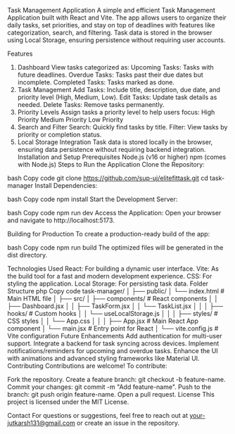 Task Management Application
A simple and efficient Task Management Application built with React and Vite. The app allows users to organize their daily tasks, set priorities, and stay on top of deadlines with features like categorization, search, and filtering. Task data is stored in the browser using Local Storage, ensuring persistence without requiring user accounts.

Features
1. Dashboard
View tasks categorized as:
Upcoming Tasks: Tasks with future deadlines.
Overdue Tasks: Tasks past their due dates but incomplete.
Completed Tasks: Tasks marked as done.
2. Task Management
Add Tasks: Include title, description, due date, and priority level (High, Medium, Low).
Edit Tasks: Update task details as needed.
Delete Tasks: Remove tasks permanently.
3. Priority Levels
Assign tasks a priority level to help users focus:
High Priority
Medium Priority
Low Priority
4. Search and Filter
Search: Quickly find tasks by title.
Filter: View tasks by priority or completion status.
5. Local Storage Integration
Task data is stored locally in the browser, ensuring data persistence without requiring backend integration.
Installation and Setup
Prerequisites
Node.js (v16 or higher)
npm (comes with Node.js)
Steps to Run the Application
Clone the Repository:

bash
Copy code
git clone https://github.com/sup-uj/elitefittask.git
cd task-manager
Install Dependencies:

bash
Copy code
npm install
Start the Development Server:

bash
Copy code
npm run dev
Access the Application: Open your browser and navigate to http://localhost:5173.

Building for Production
To create a production-ready build of the app:

bash
Copy code
npm run build
The optimized files will be generated in the dist directory.

Technologies Used
React: For building a dynamic user interface.
Vite: As the build tool for a fast and modern development experience.
CSS: For styling the application.
Local Storage: For persisting task data.
Folder Structure
php
Copy code
task-manager/
│
├── public/
│   └── index.html         # Main HTML file
│
├── src/
│   ├── components/        # React components
│   │   ├── Dashboard.jsx
│   │   ├── TaskForm.jsx
│   │   └── TaskList.jsx
│   │
│   ├── hooks/             # Custom hooks
│   │   └── useLocalStorage.js
│   │
│   ├── styles/            # CSS styles
│   │   └── App.css
│   │
│   ├── App.jsx            # Main React App component
│   └── main.jsx           # Entry point for React
│
└── vite.config.js         # Vite configuration
Future Enhancements
Add authentication for multi-user support.
Integrate a backend for task syncing across devices.
Implement notifications/reminders for upcoming and overdue tasks.
Enhance the UI with animations and advanced styling frameworks like Material UI.
Contributing
Contributions are welcome!
To contribute:

Fork the repository.
Create a feature branch: git checkout -b feature-name.
Commit your changes: git commit -m "Add feature-name".
Push to the branch: git push origin feature-name.
Open a pull request.
License
This project is licensed under the MIT License.

Contact
For questions or suggestions, feel free to reach out at your-jutkarsh131@gmail.com or create an issue in the repository.